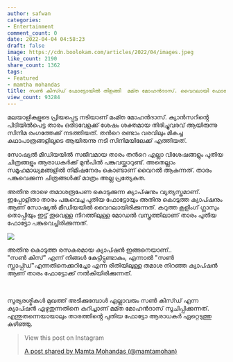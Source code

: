 ```yaml
---
author: safwan
categories:
- Entertainment
comment_count: 0
date: 2022-04-04 04:58:23
draft: false
image: https://cdn.boolokam.com/articles/2022/04/images.jpeg
like_count: 2190
share_count: 1362
tags:
- Featured
- mamtha mohandas
title: സൺ കിസ്ഡ് ഫോട്ടോയിൽ തിളങ്ങി  മമ്ത മോഹൻദാസ്. വൈറലായി ഫോട്ടോസ്.
view_count: 93284
---
```


മലയാളികളുടെ പ്രിയപ്പെട്ട നടിയാണ് മംമ്ത മോഹൻദാസ്. ക്യാൻസറിൻ്റെ പിടിയിൽപെട്ട താരം ഒരിടവേളക്ക് ശേഷം ശക്തമായ തിരിച്ചുവരവ് ആയിരുന്നു സിനിമ രംഗത്തേക്ക് നടത്തിയത്. തൻറെ രണ്ടാം വരവിലും മികച്ച കഥാപാത്രങ്ങളിലൂടെ ആയിരുന്നു നടി സിനിമയിലേക്ക് എത്തിയത്.

സോഷ്യൽ മീഡിയയിൽ സജീവമായ താരം തൻറെ എല്ലാ വിശേഷങ്ങളും പുതിയ ചിത്രങ്ങളും ആരാധകർക്ക് മുൻപിൽ പങ്കുവയ്ക്കാറുണ്ട്. അതെല്ലാം സമൂഹമാധ്യമങ്ങളിൽ നിമിഷനേരം കൊണ്ടാണ് വൈറൽ ആകുന്നത്. താരം പങ്കുവെക്കുന്ന ചിത്രങ്ങൾക്ക് മാത്രം അല്ല പ്രത്യേകത.

അതിനു താഴെ തമാശരൂപേണ കൊടുക്കുന്ന ക്യാപ്ഷനും വ്യത്യസ്തമാണ്. ഇപ്പോളിതാ താരം പങ്കുവെച്ച പുതിയ ഫോട്ടോയും അതിനു കൊടുത്ത ക്യാപ്ഷനും ആണ് സോഷ്യൽ മീഡിയയിൽ വൈറലായിരിക്കുന്നത്. കറുത്ത കൂളിംഗ് ഗ്ലാസും തൊപ്പിയും ഇട്ട് തൂവെള്ള നിറത്തിലുള്ള മോഡൽ വസ്ത്രത്തിലാണ് താരം പുതിയ ഫോട്ടോ പങ്കുവെച്ചിരിക്കുന്നത്.

![](https://cdn.boolokam.com/articles/2022/04/images.jpeg)

  
അതിനു കൊടുത്ത രസകരമായ ക്യാപ്ഷൻ ഇങ്ങനെയാണ്..  
"സൺ കിസ്" എന്ന് നിങ്ങൾ കേട്ടിട്ടുണ്ടാകും, എന്നാൽ "സൺ സ്ലാപ്പ്ഡ്"എന്നതിനെക്കുറിച്ചോ എന്ന രീതിയിലുള്ള തമാശ നിറഞ്ഞ ക്യാപ്ഷൻ ആണ് താരം ഫോട്ടോക്ക് നൽകിയിരിക്കുന്നത്.

&nbsp;

  
സൂര്യരശ്മികൾ മുഖത്ത് അടിക്കുമ്പോൾ എല്ലാവരും സൺ കിസ്ഡ് എന്ന ക്യാപ്ഷൻ എഴുതുന്നതിനെ കുറിച്ചാണ് മമ്ത മോഹൻദാസ് സൂചിപ്പിക്കുന്നത്. എന്തുതന്നെയായാലും താരത്തിൻ്റെ പുതിയ ഫോട്ടോ ആരാധകർ ഏറ്റെടുത്തു കഴിഞ്ഞു.

> View this post on Instagram
> 
> [A post shared by Mamta Mohandas (@mamtamohan)](https://www.instagram.com/p/Cb4EfNkPFVP/?utm_source=ig_embed&utm_campaign=loading)